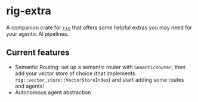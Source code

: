 # rig-extra
A companion crate for [`rig`](https://github.com/0xPlaygrounds/rig) that offers some helpful extras you may need for your agentic AI pipelines.

## Current features
- Semantic Routing: set up a semantic router with `SemanticRouter`, then add your vector store of choice (that implements `rig::vector_store::VectorStoreIndex`) and start adding some routes and agents!
- Autonomous agent abstraction
